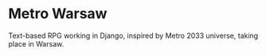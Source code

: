 # Metro Warsaw

Text-based RPG working in Django, inspired by Metro 2033 universe, taking place in Warsaw.
